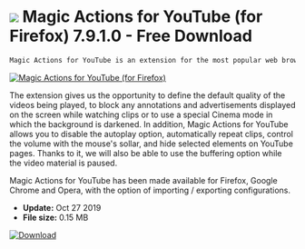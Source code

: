 # ![](https://cdn.softexe.net/static/icon/a/magic-actions-for-youtube-dla-firefoksa-8742.png) Magic Actions for YouTube (for Firefox) 7.9.1.0 - Free Download

```sh
Magic Actions for YouTube is an extension for the most popular web browsers, which is directed to YouTube users. It gives access to many useful functions useful when watching video.
```
[![Magic Actions for YouTube (for Firefox)](https://gallery.dpcdn.pl/imgc/Tools/77660/g_-_420x350_1.5_-_x20170917184732_0.jpg)](https://softexe.net/win/internet/browser-add-ons/magic-actions-for-youtube-for-firefox:hgdb.html)

The extension gives us the opportunity to define the default quality of the videos being played, to block any annotations and advertisements displayed on the screen while watching clips or to use a special Cinema mode in which the background is darkened. In addition, Magic Actions for YouTube allows you to disable the autoplay option, automatically repeat clips, control the volume with the mouse's sollar, and hide selected elements on YouTube pages. Thanks to it, we will also be able to use the buffering option while the video material is paused.
 
 Magic Actions for YouTube has been made available for Firefox, Google Chrome and Opera, with the option of importing / exporting configurations.


- **Update:** Oct 27 2019
- **File size:** 0.15 MB

[![Download](https://cdn.softexe.net/static/img/download.png)](https://softexe.net/win/internet/browser-add-ons/magic-actions-for-youtube-for-firefox:hgdb.html)

